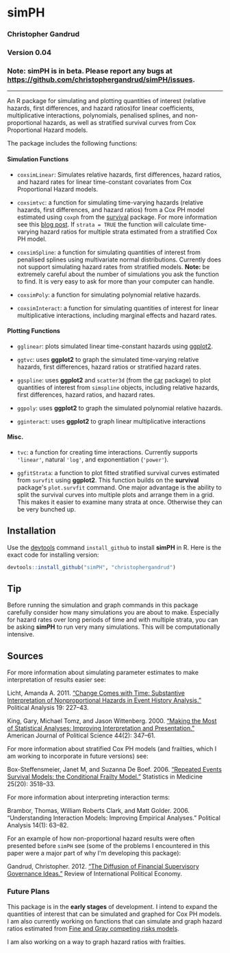 simPH
======

### Christopher Gandrud

### Version 0.04

### Note: **simPH** is in beta. Please report any bugs at <https://github.com/christophergandrud/simPH/issues>.

---

An R package for simulating and plotting quantities of interest (relative hazards, first differences, and hazard ratios)for linear coefficients, multiplicative interactions, polynomials, penalised splines, and non-proportional hazards, as well as stratified survival curves from Cox Proportional Hazard models.

The package includes the following functions:

#### Simulation Functions

- `coxsimLinear`: Simulates relative hazards, first differences, hazard ratios, and hazard rates for linear time-constant covariates from Cox Proportional Hazard models.

- `coxsimtvc`: a function for simulating time-varying hazards (relative hazards, first differences, and hazard ratios) from a Cox PH model estimated using `coxph` from the [survival](http://cran.r-project.org/web/packages/survival/index.html) package. For more information see this [blog post](http://christophergandrud.blogspot.kr/2012/10/graphing-non-proportional-hazards-in-r.html). If `strata = TRUE` the function will calculate time-varying hazard ratios for multiple strata estimated from a stratified Cox PH model.

- `coxsimSpline`: a function for simulating quantities of interest from penalised splines using multivariate normal distributions. Currently does not support simulating hazard rates from stratified models. **Note:** be extremely careful about the number of simulations you ask the function to find. It is very easy to ask for more than your computer can handle.

- `coxsimPoly`: a function for simulating polynomial relative hazards.

- `coxsimInteract`: a function for simulating quantities of interest for linear multiplicative interactions, including marginal effects and hazard rates.

#### Plotting Functions

- `gglinear`: plots simulated linear time-constant hazards using [ggplot2](http://ggplot2.org/).

- `ggtvc`: uses **ggplot2** to graph the simulated time-varying relative hazards, first differences, hazard ratios or stratified hazard rates.

- `ggspline`: uses **ggplot2** and `scatter3d` (from the [car](http://cran.r-project.org/web/packages/car/index.html) package) to plot quantities of interest from `simspline` objects, including relative hazards, first differences, hazard ratios, and hazard rates.

- `ggpoly`: uses **ggplot2** to graph the simulated polynomial relative hazards.

- `gginteract`: uses **ggplot2** to graph linear multiplicative interactions

#### Misc.

- `tvc`: a function for creating time interactions. Currently supports `'linear'`, natural `'log'`, and exponentiation (`'power'`).

- `ggfitStrata`: a function to plot fitted stratified survival curves estimated from `survfit` using **ggplot2**. This function builds on the **survival** package's `plot.survfit` command. One major advantage is the ability to split the survival curves into multiple plots and arrange them in a grid. This makes it easier to examine many strata at once. Otherwise they can be very bunched up.

## Installation

Use the [devtools](https://github.com/hadley/devtools) command `install_github` to install **simPH** in R. Here is the exact code for installing version:

```r
devtools::install_github("simPH", "christophergandrud")
```

## Tip

Before running the simulation and graph commands in this package carefully consider how many simulations you are about to make. Especially for hazard rates over long periods of time and with multiple strata, you can be asking **simPH** to run very many simulations. This will be computationally intensive. 

## Sources

For more information about simulating parameter estimates to make interpretation of results easier see:

Licht, Amanda A. 2011. [“Change Comes with Time: Substantive Interpretation of Nonproportional Hazards in Event History Analysis.”](http://pan.oxfordjournals.org/content/19/2/227.abstract) Political Analysis 19: 227–43.

King, Gary, Michael Tomz, and Jason Wittenberg. 2000. [“Making the Most of Statistical Analyses: Improving Interpretation and Presentation.”](http://www.jstor.org/stable/2669316) American Journal of Political Science 44(2): 347–61.

For more information about stratified Cox PH models (and frailties, which I am working to incorporate in future versions) see:

Box-Steffensmeier, Janet M, and Suzanna De Boef. 2006. [“Repeated Events Survival Models: the Conditional Frailty Model.”](http://onlinelibrary.wiley.com/doi/10.1002/sim.2434/abstract;jsessionid=28218243DD3D6E01A3D10EEE75D96675.d01t02) Statistics in Medicine 25(20): 3518–33.

For more information about interpreting interaction terms:

Brambor, Thomas, William Roberts Clark, and Matt Golder. 2006. “Understanding Interaction Models: Improving Empirical Analyses.” Political Analysis 14(1): 63–82.

For an example of how non-proportional hazard results were often presented before `simPH` see (some of the problems I encountered in this paper were a major part of why I'm developing this package): 

Gandrud, Christopher. 2012. [“The Diffusion of Financial Supervisory Governance Ideas.”](http://www.tandfonline.com/doi/full/10.1080/09692290.2012.727362) Review of International Political Economy.


### Future Plans
This package is in the **early stages** of development. I intend to expand the quantities of interest that can be simulated and graphed for Cox PH models. I am also currently working on functions that can simulate and graph hazard ratios estimated from [Fine and Gray competing risks models](http://www.jstor.org/stable/2670170). 

I am also working on a way to graph hazard ratios with frailties. 
